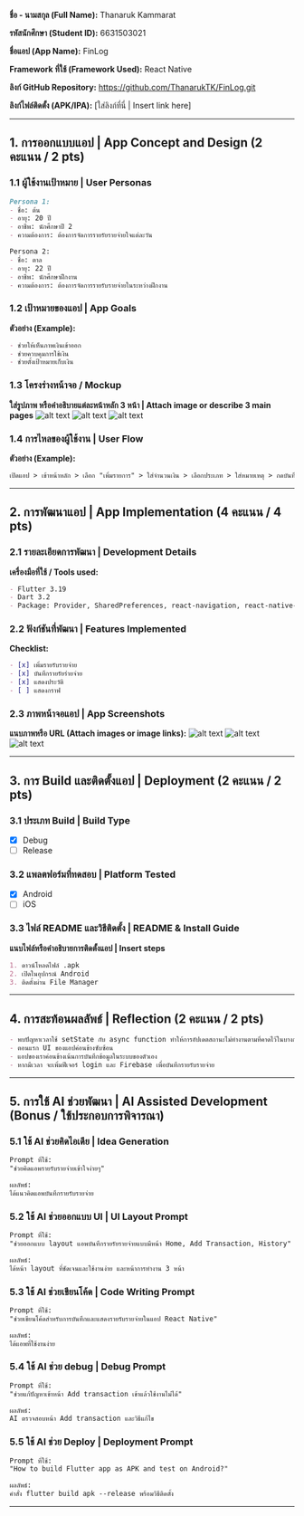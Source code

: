 **ชื่อ - นามสกุล (Full Name):**  Thanaruk Kammarat

**รหัสนักศึกษา (Student ID):**  6631503021

**ชื่อแอป (App Name):**  FinLog

**Framework ที่ใช้ (Framework Used):** React Native

**ลิงก์ GitHub Repository:** https://github.com/ThanarukTK/FinLog.git

**ลิงก์ไฟล์ติดตั้ง (APK/IPA):** [ใส่ลิงก์ที่นี่ | Insert link here]

---

## 1. การออกแบบแอป | App Concept and Design (2 คะแนน / 2 pts)

### 1.1 ผู้ใช้งานเป้าหมาย | User Personas  
```markdown
Persona 1:  
- ชื่อ: ต้น
- อายุ: 20 ปี  
- อาชีพ: นักศึกษาปี 2  
- ความต้องการ: ต้องการจัดการรายรัยรายจ่ายใจแต่ละวัน

Persona 2:  
- ชื่อ: ตาล  
- อายุ: 22 ปี  
- อาชีพ: นักศึกษาฝึกงาน  
- ความต้องการ: ต้องการจัดการรายรับรายจ่ายในระหว่างฝึกงาน
```

### 1.2 เป้าหมายของแอป | App Goals  
**ตัวอย่าง (Example):**
```markdown
- ช่วยให้เห็นภาพเงินเข้าออก
- ช่วยควบคุมการใช้เงิน
- ช่วยตั้งเป้าหมายเก็บเงิน
```

### 1.3 โครงร่างหน้าจอ / Mockup  
**ใส่รูปภาพ หรือคำอธิบายแต่ละหน้าหลัก 3 หน้า | Attach image or describe 3 main pages**
![alt text](image.png)
![alt text](image-1.png)
![alt text](image-2.png)


### 1.4 การไหลของผู้ใช้งาน | User Flow  
**ตัวอย่าง (Example):**
```markdown
เปิดแอป > เข้าหน้าหลัก > เลือก "เพิ่มรายการ" > ใส่จำนวนเงิน > เลือกประเภท > ใส่หมายเหตุ > กดบันทึก > กดดูประวัติ
```

---

## 2. การพัฒนาแอป | App Implementation (4 คะแนน / 4 pts)

### 2.1 รายละเอียดการพัฒนา | Development Details  
**เครื่องมือที่ใช้ / Tools used:**
```markdown
- Flutter 3.19
- Dart 3.2
- Package: Provider, SharedPreferences, react-navigation, react-native-gesture-handler, react-native-reanimated,react-native-screens, react-native-safe-area-context, react-native-community, react-native-async-storage,react-native-picker-select

```

### 2.2 ฟังก์ชันที่พัฒนา | Features Implemented  
**Checklist:**
```markdown
- [x] เพิ่มรายรับรายจ่าย
- [x] บันทึกรายรัยร่ายจ่าย
- [x] แสดงประวัติ
- [ ] แสดงกราฟ
```

### 2.3 ภาพหน้าจอแอป | App Screenshots  
**แนบภาพหรือ URL (Attach images or image links):**
![alt text](image.png)
![alt text](image-1.png)
![alt text](image-2.png)

---

## 3. การ Build และติดตั้งแอป | Deployment (2 คะแนน / 2 pts)

### 3.1 ประเภท Build | Build Type
- [x] Debug  
- [ ] Release  

### 3.2 แพลตฟอร์มที่ทดสอบ | Platform Tested  
- [x] Android  
- [ ] iOS  

### 3.3 ไฟล์ README และวิธีติดตั้ง | README & Install Guide  
**แนบไฟล์หรือคำอธิบายการติดตั้งแอป | Insert steps**
```markdown
1. ดาวน์โหลดไฟล์ .apk
2. เปิดในอุปกรณ์ Android
3. ติดตั้งผ่าน File Manager
```

---

## 4. การสะท้อนผลลัพธ์ | Reflection (2 คะแนน / 2 pts)
```markdown
- พบปัญหาเวลาใช้ setState กับ async function ทำให้การอัปเดตสถานะไม่ทำงานตามที่คาดไว้ในบางกรณี
- ตอนแรก UI ของแอปค่อนข้างซับซ้อน
- แอปของเราค่อนข้างเน้นการบันทึกข้อมูลในระบบของตัวเอง
- หากมีเวลา จะเพิ่มฟีเจอร์ login และ Firebase เพื่อบันทึกรายรับรายจ่าย
```

---

## 5. การใช้ AI ช่วยพัฒนา | AI Assisted Development (Bonus / ใช้ประกอบการพิจารณา)

### 5.1 ใช้ AI ช่วยคิดไอเดีย | Idea Generation
```markdown
Prompt ที่ใช้:  
"ช่วยคิดแอพรายรับรายจ่ายเข้าใจง่ายๆ"

ผลลัพธ์:  
ได้แนวคิดแอพบันทึกรายรับรายจ่าย
```

### 5.2 ใช้ AI ช่วยออกแบบ UI | UI Layout Prompt
```markdown
Prompt ที่ใช้:  
"ช่วยออกแบบ layout แอพบันทึกรายรัยรายจ่ายแบบมีหน้า Home, Add Transaction, History"

ผลลัพธ์:  
ได้หน้า layout ที่ชัดเจนและใช้งานง่าย และหน้าการทำงาน 3 หน้า
```

### 5.3 ใช้ AI ช่วยเขียนโค้ด | Code Writing Prompt
```markdown
Prompt ที่ใช้:  
"ช่วยเขียนโค้ดสำหรับการบันทึกและแสดงรายรับรายจ่ายในแอป React Native"

ผลลัพธ์:  
ได้แอพที่ใช้งานง่าย
```

### 5.4 ใช้ AI ช่วย debug | Debug Prompt
```markdown
Prompt ที่ใช้:  
"ช่วยแก้ปัญหาเข้าหน้า Add transaction เข้าแล้วใช้งานไม่ได้"

ผลลัพธ์:  
AI ตรวจสอบหน้า Add transaction และวิธีแก้ไข
```

### 5.5 ใช้ AI ช่วย Deploy | Deployment Prompt
```markdown
Prompt ที่ใช้:  
"How to build Flutter app as APK and test on Android?"

ผลลัพธ์:  
คำสั่ง flutter build apk --release พร้อมวิธีติดตั้ง
```

---